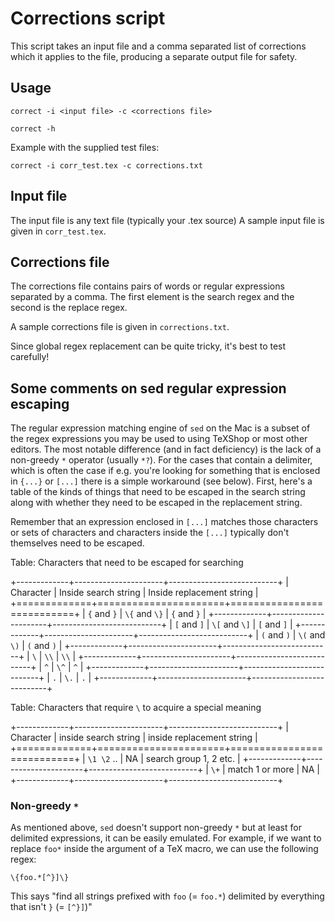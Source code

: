 # Corrections script

This script takes an input file and a comma separated list of corrections which
it applies to the file, producing a separate output file for safety.

## Usage

    correct -i <input file> -c <corrections file>

    correct -h

Example with the supplied test files:

    correct -i corr_test.tex -c corrections.txt


## Input file

The input file is any text file (typically your .tex source)  A sample input file
is given in `corr_test.tex`.

## Corrections file

The corrections file contains pairs of words or regular expressions separated
by a comma. The first element is the search regex and the second is the replace regex.

A sample corrections file is given in `corrections.txt`.

Since global regex replacement can be quite tricky, it's best to test carefully!

## Some comments on sed regular expression escaping

The regular expression matching engine of `sed` on the Mac is a subset of the regex expressions
you may be used to using TeXShop or most other editors. The most notable difference (and in fact deficiency)
is the lack of a non-greedy `*` operator (usually `*?`).  For the cases that contain a delimiter, which
is often the case if e.g. you're looking for something that is enclosed in `{...}` or `[...]` there is a simple workaround (see below). First, here's a table of the kinds of things that need to be escaped in
the search string along with whether they need to be escaped in the replacement string.

Remember that an expression enclosed in `[...]` matches those characters or sets of characters and
characters inside the `[...]` typically don't themselves need to be escaped.

Table: Characters that need to be escaped for searching

+-------------+----------------------+---------------------------+
| Character   | Inside search string | Inside replacement string |
+=============+======================+===========================+
| `{` and `}` |  `\{` and `\}`       | `{` and `}`               |
+-------------+----------------------+---------------------------+
| `[` and `]` |  `\[` and `\]`       | `[` and `]`               |
+-------------+----------------------+---------------------------+
| `(` and `)` |  `\(` and `\)`       | `(` and `)`               |
+-------------+----------------------+---------------------------+
| `\`         |  `\\`                | `\\`                      |
+-------------+----------------------+---------------------------+
| `^`         |  `\^`                | `^`                      |
+-------------+----------------------+---------------------------+
| `.`         |  `\.`                | `.`                      |
+-------------+----------------------+---------------------------+


Table: Characters that require `\` to acquire a special meaning

+-------------+----------------------+---------------------------+
| Character   | inside search string | inside replacement string |
+=============+======================+===========================+
| `\1 \2` ..  |  NA                  | search group 1, 2 etc.    |
+-------------+----------------------+---------------------------+
| `\+`        |  match 1 or more     | NA                        |
+-------------+----------------------+---------------------------+


### Non-greedy `*`

As mentioned above, `sed` doesn't support non-greedy `*` but at least for delimited expressions,
it can be easily emulated.  For example, if we want to replace `foo*` inside the argument of a TeX macro,
we can use the following regex:

    \{foo.*[^}]\}

This says "find all strings prefixed with `foo` (= `foo.*`) delimited by everything that isn't `}` (= `[^}]`)"
